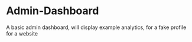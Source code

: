 # Admin-Dashboard
A basic admin dashboard, will display example analytics, for a fake profile for a website
